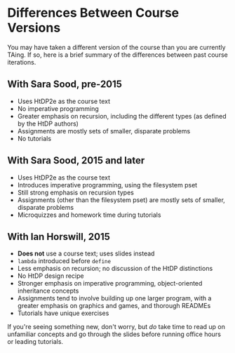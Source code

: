 # Differences Between Course Versions

You may have taken a different version of the course than you are currently TAing. If so, here is a brief summary of the differences between past course iterations.

## With Sara Sood, pre-2015

- Uses HtDP2e as the course text
- No imperative programming
- Greater emphasis on recursion, including the different types (as defined by the HtDP authors)
- Assignments are mostly sets of smaller, disparate problems
- No tutorials

## With Sara Sood, 2015 and later

- Uses HtDP2e as the course text
- Introduces imperative programming, using the filesystem pset
- Still strong emphasis on recursion types
- Assignments (other than the filesystem pset) are mostly sets of smaller, disparate problems
- Microquizzes and homework time during tutorials 

## With Ian Horswill, 2015

- **Does not** use a course text; uses slides instead
- `lambda` introduced before `define`
- Less emphasis on recursion; no discussion of the HtDP distinctions
- No HtDP design recipe
- Stronger emphasis on imperative programming, object-oriented inheritance concepts
- Assignments tend to involve building up one larger program, with a greater emphasis on graphics and games, and thorough READMEs
- Tutorials have unique exercises

If you're seeing something new, don't worry, but *do* take time to read up on unfamiliar concepts and go through the slides before running office hours or leading tutorials.
